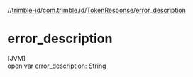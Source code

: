 //[trimble-id](../../../index.md)/[com.trimble.id](../index.md)/[TokenResponse](index.md)/[error_description](error_description.md)

# error_description

[JVM]\
open var [error_description](error_description.md): [String](https://docs.oracle.com/javase/8/docs/api/java/lang/String.html)
